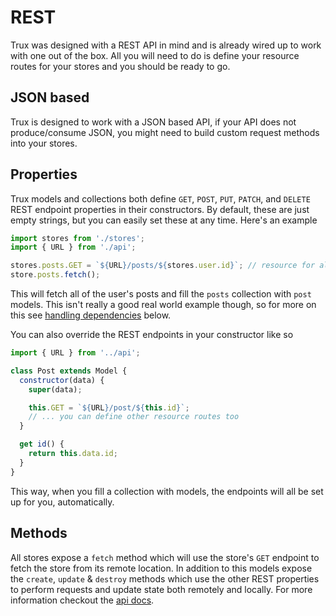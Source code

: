 # REST

Trux was designed with a REST API in mind and is already wired up to work with one out of the box. All you will need to do is define your resource routes for your stores and you should be ready to go.

## JSON based

Trux is designed to work with a JSON based API, if your API does not produce/consume JSON, you might need to build custom request methods into your stores.

## Properties

Trux models and collections both define `GET`, `POST`, `PUT`, `PATCH`, and `DELETE` REST endpoint properties in their constructors. By default, these are just empty strings, but you can easily set these at any time.  Here's an example

```js
import stores from './stores';
import { URL } from './api';

stores.posts.GET = `${URL}/posts/${stores.user.id}`; // resource for all of the user's posts
store.posts.fetch();
```

This will fetch all of the user's posts and fill the `posts` collection with `post` models. This isn't really a good real world example though, so for more on this see [handling dependencies](#handling-dependencies) below.

You can also override the REST endpoints in your constructor like so

```js
import { URL } from '../api';

class Post extends Model {
  constructor(data) {
    super(data);

    this.GET = `${URL}/post/${this.id}`;
    // ... you can define other resource routes too
  }

  get id() {
    return this.data.id;
  }
}
```

This way, when you fill a collection with models, the endpoints will all be set up for you, automatically.

## Methods

All stores expose a `fetch` method which will use the store's `GET` endpoint to fetch the store from its remote location. In addition to this models expose the `create`, `update` & `destroy` methods which use the other REST properties to perform requests and update state both remotely and locally. For more information checkout the [api docs](/api/model/methods.md).



